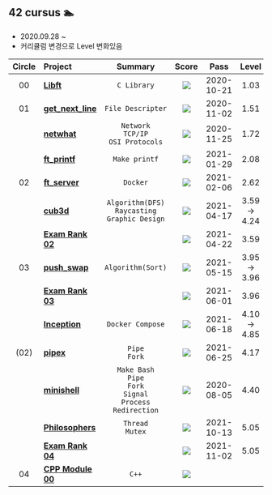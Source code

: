 ##  42 cursus 🏊 
- 2020.09.28 ~
- 커리큘럼 변경으로 Level 변화있음

| Circle | Project                                                      |  Summary  |                            Score                             |    Pass    |  Level   |
| :----: | :----------------------------------------------------------- | :--------: | :----------------------------------------------------------: | :--------: | :------: |
|   00   | [**Libft**]()     |     `C Library`      | [![](https://badge42.herokuapp.com/api/project/yeslee/Libft)](#) | 2020-10-21 |   1.03   |
|   01   | [**get_next_line**]() |     `File Descripter`      | [![](https://badge42.herokuapp.com/api/project/yeslee/get_next_line)](#) | 2020-11-02 |   1.51   |
|        | [**netwhat**]() |    `Network`<br>`TCP/IP`<br>`OSI Protocols`     | [![](https://badge42.herokuapp.com/api/project/yeslee/netwhat)](#) | 2020-11-25 |   1.72   |
|        | [**ft_printf**]() |     `Make printf`      | [![](https://badge42.herokuapp.com/api/project/yeslee/ft_printf)](#) | 2021-01-29 |   2.08   |
|   02   | [**ft_server**]() |   `Docker`   | [![](https://badge42.herokuapp.com/api/project/yeslee/ft_server)](#) | 2021-02-06 |   2.62   |
|        | [**cub3d**]()     |     `Algorithm(DFS)`<br>`Raycasting`<br>`Graphic Design`      | [![](https://badge42.herokuapp.com/api/project/yeslee/cub3d)](#) | 2021-04-17 |   3.59 → 4.24   |
|        | [**Exam Rank 02**]() |          | [![](https://badge42.herokuapp.com/api/project/yeslee/Exam%20Rank%2002)](#) | 2021-04-22 |   3.59   |
|   03   | [**push_swap**]()   |     `Algorithm(Sort)`     | [![](https://badge42.herokuapp.com/api/project/yeslee/push_swap)](#) | 2021-05-15 |   3.95 → 3.96   |
|        | [**Exam Rank 03**]() |          | [![](https://badge42.herokuapp.com/api/project/yeslee/Exam%20Rank%2003)](#) | 2021-06-01 |   3.96   |
|        | [**Inception**]()|     `Docker Compose`      | [![](https://badge42.herokuapp.com/api/project/yeslee/Inception)](#) | 2021-06-18 |   4.10 → 4.85   |
|   (02)   | [**pipex**]()|     `Pipe`<br>`Fork`     | [![](https://badge42.herokuapp.com/api/project/yeslee/pipex)](#) | 2021-06-25 |   4.17   |
|        | [**minishell**](https://github.com/yeslee-v/42_minishell) |     `Make Bash`<br>`Pipe`<br>`Fork`<br>`Signal`<br>`Process`<br>`Redirection`      | [![](https://badge42.herokuapp.com/api/project/yeslee/minishell)](#) | 2020-08-05 |   4.40   |
|        | [**Philosophers**]() |     `Thread`<br>`Mutex`     | [![](https://badge42.herokuapp.com/api/project/yeslee/Philosophers)](#) | 2021-10-13 |   5.05   |
|        | [**Exam Rank 04**]() |          | [![](https://badge42.herokuapp.com/api/project/yeslee/Exam%20Rank%2004)](#) | 2021-11-02 |   5.05   |
|   04   | [**CPP Module 00**]() |    `C++`     | [![](https://badge42.herokuapp.com/api/project/yeslee/CPP%20Module%2000)](#) |          |          |

	

<!-- # 🏊‍♀️ 42_cursus

## ✅ 0 Circle
1. libft

## ✅ 1 Circle
1. get_next_line
2. netwhat
3. ft_printf

## ✅ 2 Circle
1. ft_server
2. cub3D
3. pipex

## ✅ 3 Circle
1. push_swap
2. libasm 👉 Move outer circle
3. inception
4. minishell
5. philosopher -->
